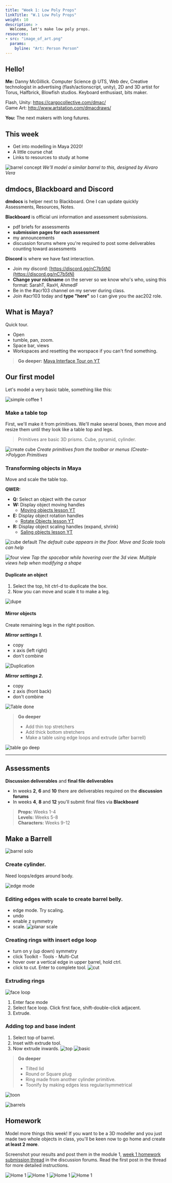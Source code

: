 ```yaml
---
title: "Week 1: Low Poly Props"
linkTitle: "W.1 Low Poly Props"
weight: 10
description: >
  Welcome, let's make low poly props.
resources:
- src: "image_of_art.png"
  params:
    byline: "Art: Person Person"
---
```


## Hello!

**Me:** Danny McGillick. Computer Science @ UTS, Web dev, Creative technologist in advertising (flash/actionscript, unity), 2D and 3D artist for Torus, Halfbrick, Blowfish studios. Keyboard enthusiast, bits maker.

Flash, Unity: <https://cargocollective.com/dmac/>  
Game Art: <http://www.artstation.com/dmacdraws/>

**You:** The next makers with long futures.

## This week

* Get into modelling in Maya 2020!
* A little course chat 
* Links to resources to study at home

![barrel concept](barrel_simple_solo.jpg)
_We'll model a similar barrel to this, designed by Alvaro Vera_

## dmdocs, Blackboard and Discord

**dmdocs** is helper next to Blackboard. One I can update quickly
Assessments, Resources, Notes.

**Blackboard** is official uni information and assessment submissions.
* pdf briefs for assessments
* **submission pages for each assessment** 
* my announcements
* discussion forums where you're required to post some deliverables counting toward assessments

**Discord** is where we have fast interaction. 
* Join my discord: [https://discord.gg/nC7b5tN](https://discord.gg/nC7b5tN)
* **Change your nickname** on the server so we know who's who, using this format: SarahT, RaxH, AhmedF
* Be in the #acr103 channel on my server during class. 
* Join #acr103 today and **type "here"** so I can give you the aac202 role.

## What is Maya?

Quick tour.
* Open
* tumble, pan, zoom.
* Space bar, views
* Workspaces and resetting the worspace if you can't find something.
  
> **Go deeper:** 
>  [Maya Interface Tour on YT](https://www.youtube.com/watch?v=okaC2_NxPYQ&list=PLD8E5717592CF5C26&index=10)

## Our first model

Let's model a very basic table, something like this:

![simple coffee 1](coffee_table_simple_01.jpg)

### Make a table top 
First, we'll make it from primitives. We'll make several boxes, then move and resize them until they look like a table top and legs.

> Primitives are basic 3D prisms. Cube, pyramid, cylinder.

![create cube](table_create_cube.png)
_Create primitives from the toolbar or menus (Create->Polygon Primitives_

### Transforming objects in Maya
Move and scale the table top.

**QWER:**
* **Q:** Select an object with the cursor
* **W:** Display object moving handles
  - [Moving objects lesson YT](https://www.youtube.com/watch?v=1n89UOtMI_Y&list=PLD8E5717592CF5C26&index=7)
* **E:** Display object rotation handles
  - [Rotate Objects lesson YT](https://www.youtube.com/watch?v=BvsN5GzxoHo&list=PLD8E5717592CF5C26&index=8)
* **R:** Display object scaling handles (expand, shrink)
  - [Saling objects lesson YT](https://www.youtube.com/watch?v=Kmuf2M9Nvp0&list=PLD8E5717592CF5C26&index=9)

![cube default](table_move_cube.png)
_The default cube appears in the floor. Move and Scale tools can help_

![four view](table_four_views.png)
_Tap the spacebar while hovering over the 3d view. Multiple views help when modifying a shape_

#### Duplicate an object

1) Select the top, hit ctrl-d to duplicate the box. 
2) Now you can move and scale it to make a leg.
   
![dupe](table_duplicate.png)

#### Mirror objects
Create remaining legs in the right position.

_**Mirror settings 1.**_
* copy
* x axis (left right)
* don't combine

![Duplication](table_mirror_options.png)

_**Mirror settings 2.**_
* copy
* z axis (front back)
* don't combine


![Table done](table_simple_done.png)

> **Go deeper**
> * Add thin top stretchers 
> * Add thick bottom stretchers
> * Make a table using edge loops and extrude (after barrell)

![table go deep](table_go_deeper.png)

---

## Assessments

**Discussion deliverables** and **final file deliverables**
* In weeks **2**, **6** and **10** there are deliverables required on the **discussion forums**
* In weeks **4**, **8** and **12** you'll submit final files via **Blackboard** 

> **Props:** Weeks 1-4  
> **Levels:** Weeks 5-8  
> **Characters:** Weeks 9-12  

## Make a Barrell

![barrel solo](barrel_simple_solo.jpg)

### Create cylinder.

Need loops/edges around body.

![edge mode](barrel_maya_edge_select.png)

### Editing edges with scale to create barrel belly.
  - edge mode. Try scaling.
  - undo
  - enable z symmetry
  - scale.
  ![planar scale](barrel_maya_scale_belly.png)

### Creating rings with insert edge loop

  - turn on y (up down) symmetry
  - click Toolkit - Tools - Multi-Cut
  - hover over a vertical edge in upper barrel, hold ctrl.
  - click to cut. Enter to complete tool.
  ![cut](barrel_maya_multi-cut.png)
  
### Extruding rings

![face loop](barrel_maya_loop_faces.png)

1. Enter face mode
2. Select face loop. Click first face, shift-double-click adjacent. 
3. Extrude.

### Adding top and base indent

1. Select top of barrel. 
2. Inset with extrude tool.
3. Now extrude inwards.
![top](barrel_maya_top.png)
![basic](barrel_maya_done.png)

> **Go deeper**
>- Tilted lid
>- Round or Square plug
>- Ring made from another cylinder primitive.
>- Toonify by making edges less regular/symmetrical

![toon](barrel_maya_toon.png)

![barrels](barrels_simple.jpg)

## Homework

Model more things this week! If you want to be a 3D modeller and you just made two whole objects in class, you'll be keen now to go home and create **at least 2 more**.

Screenshot your results and post them in the module 1, [week 1 homework submission thread](https://laureate-au.blackboard.com/webapps/discussionboard/do/message?action=list_messages&course_id=_91934_1&nav=discussion_board_entry&conf_id=_157930_1&forum_id=_851210_1&message_id=_2133775_1) in the discussion forums. Read the first post in the thread for more detailed instructions.

![Home 1](home_concepts_1.jpg)
![Home 1](home_concepts_2.png)
![Home 1](home_concepts_3.png)
![Home 1](home_concepts_4.jpg)